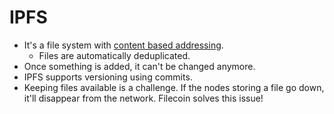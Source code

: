# IPFS

- It's a file system with [content based addressing](https://www.youtube.com/watch?v=5Uj6uR3fp-U).
	- Files are automatically deduplicated. 
- Once something is added, it can't be changed anymore. 
- IPFS supports versioning using commits.
- Keeping files available is a challenge. If the nodes storing a file go down, it'll disappear from the network. Filecoin solves this issue! 